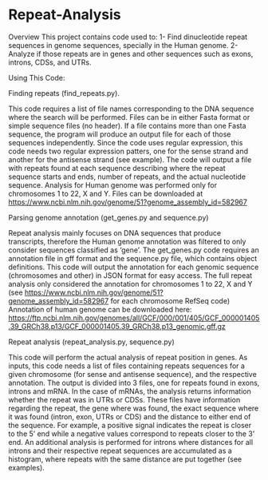 # Repeat-Analysis

Overview
This project contains code used to:
1-	Find dinucleotide repeat sequences in genome sequences, specially in the Human genome. 
2-	Analyze if those repeats are in genes and other sequences such as exons, introns, CDSs, and UTRs.

Using This Code:

Finding repeats (find_repeats.py).

This code requires a list of file names corresponding to the DNA sequence where the search will be performed. Files can be in either Fasta format or simple sequence files (no header). If a file contains more than one Fasta sequence, the program will produce an output file for each of those sequences independently. Since the code uses regular expression, this code needs two regular expression patters, one for the sense strand and another for the antisense strand (see example). The code will output a file with repeats found at each sequence describing where the repeat sequence starts and ends, number of repeats, and the actual nucleotide sequence.
Analysis for Human genome was performed only for chromosomes 1 to 22, X and Y. Files can be downloaded at https://www.ncbi.nlm.nih.gov/genome/51?genome_assembly_id=582967

Parsing genome annotation (get_genes.py and sequence.py)

Repeat analysis mainly focuses on DNA sequences that produce transcripts, therefore the Human genome annotation was filtered to only consider sequences classified as ‘gene’. The get_genes.py code requires an annotation file in gff format and the sequence.py file, which contains object definitions. This code will output the annotation for each genomic sequence (chromosomes and other) in JSON format for easy access. The full repeat analysis only considered the annotation for chromosomes 1 to 22, X and Y (see https://www.ncbi.nlm.nih.gov/genome/51?genome_assembly_id=582967 for each chromosome RefSeq code)
Annotation of human genome can be downloaded here:
https://ftp.ncbi.nlm.nih.gov/genomes/all/GCF/000/001/405/GCF_000001405.39_GRCh38.p13/GCF_000001405.39_GRCh38.p13_genomic.gff.gz

Repeat analysis (repeat_analysis.py, sequence.py)

This code will perform the actual analysis of repeat position in genes. As inputs, this code needs a list of files containing repeats sequences for a given chromosome (for sense and antisense sequence), and the respective annotation. The output is divided into 3 files, one for repeats found in exons, introns and mRNA. In the case of mRNAs, the analysis returns information whether the repeat was in UTRs or CDSs. These files have information regarding the repeat, the gene where was found, the exact sequence where it was found (intron, exon, UTRs or CDS) and the distance to either end of the sequence. For example, a positive signal indicates the repeat is closer to the 5’ end while a negative values correspond to repeats closer to the 3’ end.  An additional analysis is performed for introns where distances for all introns and their respective repeat sequences are accumulated as a histogram, where repeats with the same distance  are put together (see examples).
